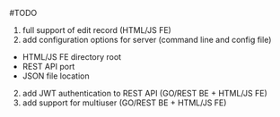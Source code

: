 #TODO
1. full support of edit record (HTML/JS FE)
2. add configuration options for server (command line and config file)
  * HTML/JS FE directory root
  * REST API port
  * JSON file location
2. add JWT authentication to REST API (GO/REST BE + HTML/JS FE)
3. add support for multiuser (GO/REST BE + HTML/JS FE)